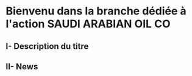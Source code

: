# Bienvenu dans la branche dédiée à l'action SAUDI ARABIAN OIL CO

## I- Description du titre
	
## II- News





